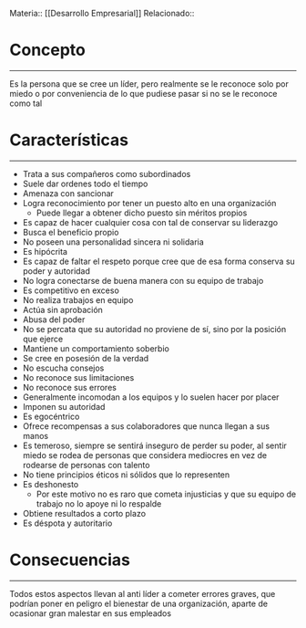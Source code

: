 Materia:: [[Desarrollo Empresarial]]
Relacionado:: 
# Concepto
---
Es la persona que se cree un líder, pero realmente se le reconoce solo por miedo o por conveniencia de lo que pudiese pasar si no se le reconoce como tal 
# Características
---
- Trata a sus compañeros como subordinados 
- Suele dar ordenes todo el tiempo 
- Amenaza con sancionar 
- Logra reconocimiento por tener un puesto alto en una organización 
	- Puede llegar a obtener dicho puesto sin méritos propios 
- Es capaz de hacer cualquier cosa con tal de conservar su liderazgo 
- Busca el beneficio propio 
- No poseen una personalidad sincera ni solidaria 
- Es hipócrita
- Es capaz de faltar el respeto porque cree que de esa forma conserva su poder y autoridad 
- No logra conectarse de buena manera con su equipo de trabajo 
- Es competitivo en exceso 
- No realiza trabajos en equipo 
- Actúa sin aprobación 
- Abusa del poder 
- No se percata que su autoridad no proviene de sí, sino por la posición que ejerce 
- Mantiene un comportamiento soberbio 
- Se cree en posesión de la verdad 
- No escucha consejos 
- No reconoce sus limitaciones 
- No reconoce sus errores 
- Generalmente incomodan a los equipos y lo suelen hacer por placer 
- Imponen su autoridad
- Es egocéntrico 
- Ofrece recompensas a sus colaboradores que nunca llegan a sus manos
- Es temeroso, siempre se sentirá inseguro de perder su poder, al sentir miedo se rodea de personas que considera mediocres en vez de rodearse de personas con talento 
- No tiene principios éticos ni sólidos que lo representen
- Es deshonesto 
	- Por este motivo no es raro que cometa injusticias y que su equipo de trabajo no lo apoye ni lo respalde 
- Obtiene resultados a corto plazo 
- Es déspota y autoritario
# Consecuencias
--- 
Todos estos aspectos llevan al anti líder a cometer errores graves, que podrían poner en peligro el bienestar de una organización, aparte de ocasionar gran malestar en sus empleados
